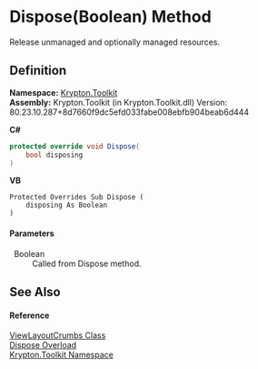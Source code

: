 # Dispose(Boolean) Method


Release unmanaged and optionally managed resources.



## Definition
**Namespace:** <a href="79d2eac2-21f4-54ff-7552-b20c33c30600.md">Krypton.Toolkit</a>  
**Assembly:** Krypton.Toolkit (in Krypton.Toolkit.dll) Version: 80.23.10.287+8d7660f9dc5efd033fabe008ebfb904beab6d444

**C#**
``` C#
protected override void Dispose(
	bool disposing
)
```
**VB**
``` VB
Protected Overrides Sub Dispose ( 
	disposing As Boolean
)
```



#### Parameters
<dl><dt>  Boolean</dt><dd>Called from Dispose method.</dd></dl>

## See Also


#### Reference
<a href="fd0bde37-b9ea-c1ca-64d0-cdf558814e62.md">ViewLayoutCrumbs Class</a>  
<a href="d1bdafc5-fb60-456b-1790-c0c2c7e8765b.md">Dispose Overload</a>  
<a href="79d2eac2-21f4-54ff-7552-b20c33c30600.md">Krypton.Toolkit Namespace</a>  
